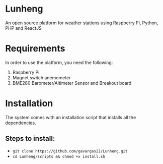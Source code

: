 # Lunheng
An open source platform for weather stations using Raspberry Pi, Python, PHP and ReactJS

# Requirements

In order to use the platform, you need the following:

1. Raspberry Pi
2. Magnet switch anemometer
3. BME280 Barometer/Altimeter Sensor and Breakout board

# Installation

The system comes with an installation script that installs all the dependencies.

## Steps to install:

- `git clone https://github.com/gavargas22/Lunheng.git`
- `cd Lunheng/scripts && chmod +x install.sh`

